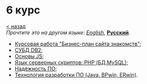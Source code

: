 # 6 курс
[&lt; назад](../../../)  
*Прочтите это на другом языке:* *[English](README.en.md)*, **[Русский](README.md)**.

* [Курсовая работа "Бизнес-план сайта знакомств"](coursework%20(business%20plan%20dating%20site)/);
* [СУБД DB2](db2%20(basics)/);
* [Основы JS](js%20(basics)/);
* [Язык серверных скриптов: PHP (БД MySQL)](php%20-%20mysql%20(basics)/);
* [Надёжность ПО](reliability%20software/);
* [Технология разработки ПО (Java, BPwin, ERwin)](software%20development%20technology%20(java,%20bpwin,%20erwin)/).

